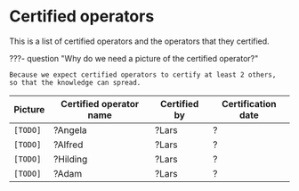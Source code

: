 # Certified operators

This is a list of certified operators
and the operators that they certified.

???- question "Why do we need a picture of the certified operator?"

    Because we expect certified operators to certify at least 2 others,
    so that the knowledge can spread.

Picture |Certified operator name|Certified by|Certification date
--------|-----------------------|------------|------------------
`[TODO]`|?Angela                |?Lars       |?
`[TODO]`|?Alfred                |?Lars       |?
`[TODO]`|?Hilding               |?Lars       |?
`[TODO]`|?Adam                  |?Lars       |?
